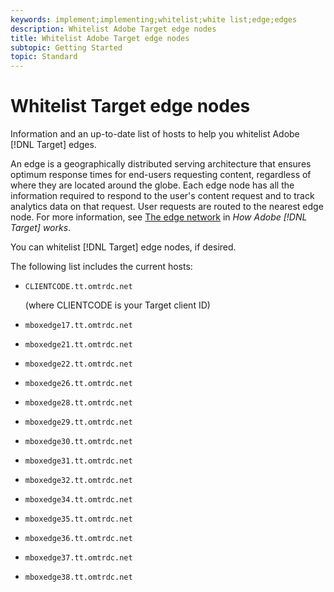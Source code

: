 ```yaml
---
keywords: implement;implementing;whitelist;white list;edge;edges
description: Whitelist Adobe Target edge nodes
title: Whitelist Adobe Target edge nodes
subtopic: Getting Started
topic: Standard
---
```


# Whitelist Target edge nodes

Information and an up-to-date list of hosts to help you whitelist Adobe [!DNL Target] edges.

An edge is a geographically distributed serving architecture that ensures optimum response times for end-users requesting content, regardless of where they are located around the globe. Each edge node has all the information required to respond to the user's content request and to track analytics data on that request. User requests are routed to the nearest edge node. For more information, see [The edge network](/help/c-intro/how-target-works.md#concept_0AE2ED8E9DE64288A8B30FCBF1040934) in *How Adobe [!DNL Target] works*.

You can whitelist [!DNL Target] edge nodes, if desired. 

The following list includes the current hosts:

* `CLIENTCODE.tt.omtrdc.net`

  (where CLIENTCODE is your Target client ID)

* `mboxedge17.tt.omtrdc.net`
* `mboxedge21.tt.omtrdc.net`
* `mboxedge22.tt.omtrdc.net`
* `mboxedge26.tt.omtrdc.net`
* `mboxedge28.tt.omtrdc.net`
* `mboxedge29.tt.omtrdc.net`
* `mboxedge30.tt.omtrdc.net`
* `mboxedge31.tt.omtrdc.net`
* `mboxedge32.tt.omtrdc.net`
* `mboxedge34.tt.omtrdc.net`
* `mboxedge35.tt.omtrdc.net`
* `mboxedge36.tt.omtrdc.net`
* `mboxedge37.tt.omtrdc.net`
* `mboxedge38.tt.omtrdc.net`